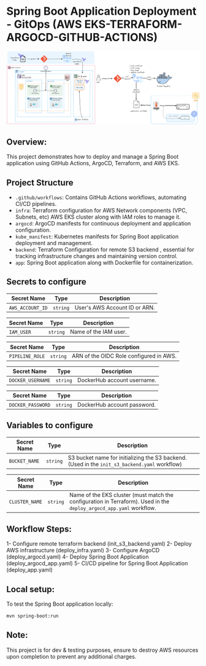 # Spring Boot Application Deployment - GitOps (AWS EKS-TERRAFORM-ARGOCD-GITHUB-ACTIONS)
![alt text](architecture3.png)

## Overview: 
This project demonstrates how to deploy and manage a Spring Boot application using GitHub Actions, ArgoCD, Terraform, and AWS EKS.

## Project Structure
- `.github/workflows`: Contains GitHub Actions workflows, automating CI/CD pipelines.
- `infra`: Terraform configuration for AWS Network components (VPC, Subnets, etc) AWS EKS cluster along with IAM roles to manage it.
- `argocd`: ArgoCD manifests for continuous deployment and application configuration.
- `kube_manifest`: Kubernetes manifests for Spring Boot application deployment and management.
- `backend`: Terraform Configuration for remote S3 backend , essential for tracking infrastructure changes and maintaining version control.
- `app`: Spring Boot application along with Dockerfile for containerization.

## Secrets to configure

| Secret Name       | Type     | Description                                |
|-------------------|----------|--------------------------------------------|
| `AWS_ACCOUNT_ID`  | `string` | User's AWS Account ID or ARN.              |

| Secret Name       | Type     | Description                                |
|-------------------|----------|--------------------------------------------|
| `IAM_USER`        | `string` | Name of the IAM user.                      |

| Secret Name       | Type     | Description                                |
|-------------------|----------|--------------------------------------------|
| `PIPELINE_ROLE`   | `string` | ARN of the OIDC Role configured in AWS.   |

| Secret Name       | Type     | Description                                |
|-------------------|----------|--------------------------------------------|
| `DOCKER_USERNAME` | `string` | DockerHub account username.                |

| Secret Name       | Type     | Description                                |
|-------------------|----------|--------------------------------------------|
| `DOCKER_PASSWORD` | `string` | DockerHub account password.                |

## Variables to configure

| Secret Name       | Type     | Description                                |
|-------------------|----------|--------------------------------------------|
| `BUCKET_NAME`     | `string` | S3 bucket name for initializing the S3 backend. (Used in the `init_s3_backend.yaml` workflow) |

| Secret Name       | Type     | Description                                |
|-------------------|----------|--------------------------------------------|
| `CLUSTER_NAME`    | `string` | Name of the EKS cluster (must match the configuration in Terraform). Used in the `deploy_argocd_app.yaml` workflow. |


## Workflow Steps:
1- Configure remote terraform backend (init_s3_backend.yaml)
2- Deploy AWS infrastructure (deploy_infra.yaml)
3- Configure ArgoCD (deploy_argocd.yaml)
4- Deploy Spring Boot Application (deploy_argocd_app.yaml)
5- CI/CD pipeline for Spring Boot Application (deploy_app.yaml)

## Local setup:
To test the Spring Boot application locally:
```bash
mvn spring-boot:run
```

## Note: 
This project is for dev & testing purposes, ensure to destroy AWS resources upon completion to prevent any additional charges.
